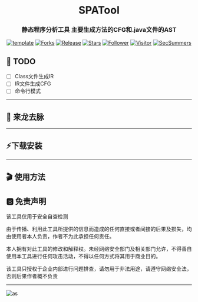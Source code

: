 
<h1 align="center" >SPATool</h1>
<h3 align="center" >静态程序分析工具 主要生成方法的CFG和.java文件的AST</h3>
 <p align="center">
    <a href="https://github.com/SummerSec/SPATool"></a>
    <a href="https://github.com/SummerSec/SPATool"><img alt="template" src="https://img.shields.io/badge/SPATool-green"></a>
    <a href="https://github.com/SummerSec/SPATool"><img alt="Forks" src="https://img.shields.io/github/forks/SummerSec/SPATool"></a>
     <a href="https://github.com/SummerSec/SPATool"><img alt="Release" src="https://img.shields.io/github/release/SummerSec/SPATool.svg"></a>
  <a href="https://github.com/SummerSec/SPATool"><img alt="Stars" src="https://img.shields.io/github/stars/SummerSec/SPATool.svg?style=social&label=Stars"></a>
     <a href="https://github.com/SummerSec"><img alt="Follower" src="https://img.shields.io/github/followers/SummerSec.svg?style=social&label=Follow"></a>
     <a href="https://github.com/SummerSec"><img alt="Visitor" src="https://visitor-badge.laobi.icu/badge?page_id=SummerSec.SPATool"></a>
	<a href="https://twitter.com/SecSummers"><img alt="SecSummers" src="https://img.shields.io/twitter/follow/SecSummers.svg"></a>
	<a xmlns="http://www.w3.org/2000/svg" xmlns:xlink="http://www.w3.org/1999/xlink" xlink:href="https://visitor-badge.laobi.icu"><rect fill="rgba(0,0,0,0)" height="20" width="49.6"/></a>
	<a xmlns="http://www.w3.org/2000/svg" xmlns:xlink="http://www.w3.org/1999/xlink" xlink:href="https://visitor-badge.laobi.icu"><rect fill="rgba(0,0,0,0)" height="20" width="17.0" x="49.6"/></a>
	</p>
  

## 📝 TODO

- [ ] Class文件生成IR
- [ ] IR文件生成CFG
- [ ] 命令行模式

---
## 🐉 来龙去脉

---
## ⚡下载安装
---
## 🎬 使用方法


## 🅱️ 免责声明

该工具仅用于安全自查检测

由于传播、利用此工具所提供的信息而造成的任何直接或者间接的后果及损失，均由使用者本人负责，作者不为此承担任何责任。

本人拥有对此工具的修改和解释权。未经网络安全部门及相关部门允许，不得善自使用本工具进行任何攻击活动，不得以任何方式将其用于商业目的。

该工具只授权于企业内部进行问题排查，请勿用于非法用途，请遵守网络安全法，否则后果作者概不负责

----

![as](https://starchart.cc/SummerSec/SPATool.svg)
